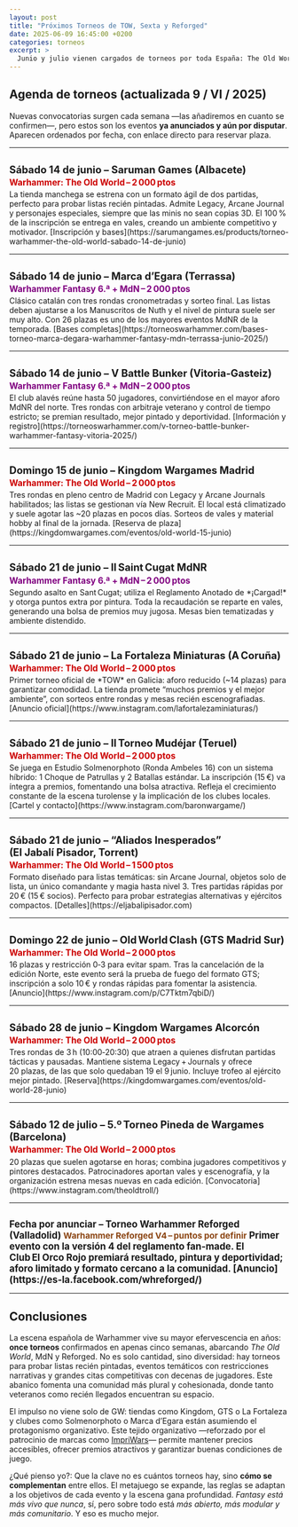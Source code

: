 ```yaml
---
layout: post
title: "Próximos Torneos de TOW, Sexta y Reforged"
date: 2025-06-09 16:45:00 +0200
categories: torneos
excerpt: >
  Junio y julio vienen cargados de torneos por toda España: The Old World, MdN y Reforged. Desde partidas rápidas en Albacete hasta macroeventos en Barcelona, hay opciones para todos los jugadores. Descubre fechas, formatos y enlaces de inscripción actualizados.
---
```


## Agenda de torneos (actualizada 9 / VI / 2025)

Nuevas convocatorias surgen cada semana —las añadiremos en cuanto se confirmen—, pero estos son los eventos **ya anunciados y aún por disputar**. Aparecen ordenados por fecha, con enlace directo para reservar plaza.

---

<div style="margin-top:2em;margin-bottom:0.2em;">
<p style="font-size:1.3em; font-weight:bold; margin:0;">Sábado 14 de junio – Saruman Games (Albacete)</p>
<p style="margin:0.2em 0;font-weight:bold;font-size:1.1em;color:#c00;">Warhammer: The Old World – 2 000 ptos</p>
</div>  
La tienda manchega se estrena con un formato ágil de dos partidas, perfecto para probar listas recién pintadas. Admite Legacy, Arcane Journal y personajes especiales, siempre que las minis no sean copias 3D. El 100 % de la inscripción se entrega en vales, creando un ambiente competitivo y motivador.  
[Inscripción y bases](https://sarumangames.es/products/torneo-warhammer-the-old-world-sabado-14-de-junio)

---

<div style="margin-top:2em;margin-bottom:0.2em;">
<p style="font-size:1.3em; font-weight:bold; margin:0;">Sábado 14 de junio – Marca d’Egara (Terrassa)</p>
<p style="margin:0.2em 0;font-weight:bold;font-size:1.1em;color:#800080;">Warhammer Fantasy 6.ª + MdN – 2 000 ptos</p>
</div>  
Clásico catalán con tres rondas cronometradas y sorteo final. Las listas deben ajustarse a los Manuscritos de Nuth y el nivel de pintura suele ser muy alto. Con 26 plazas es uno de los mayores eventos MdNR de la temporada.  
[Bases completas](https://torneoswarhammer.com/bases-torneo-marca-degara-warhammer-fantasy-mdn-terrassa-junio-2025/)

---

<div style="margin-top:2em;margin-bottom:0.2em;">
<p style="font-size:1.3em; font-weight:bold; margin:0;">Sábado 14 de junio – V Battle Bunker (Vitoria‑Gasteiz)</p>
<p style="margin:0.2em 0;font-weight:bold;font-size:1.1em;color:#800080;">Warhammer Fantasy 6.ª + MdN – 2 000 ptos</p>
</div>  
El club alavés reúne hasta 50 jugadores, convirtiéndose en el mayor aforo MdNR del norte. Tres rondas con arbitraje veterano y control de tiempo estricto; se premian resultado, mejor pintado y deportividad.  
[Información y registro](https://torneoswarhammer.com/v-torneo-battle-bunker-warhammer-fantasy-vitoria-2025/)

---

<div style="margin-top:2em;margin-bottom:0.2em;">
<p style="font-size:1.3em; font-weight:bold; margin:0;">Domingo 15 de junio – Kingdom Wargames Madrid</p>
<p style="margin:0.2em 0;font-weight:bold;font-size:1.1em;color:#c00;">Warhammer: The Old World – 2 000 ptos</p>
</div>  
Tres rondas en pleno centro de Madrid con Legacy y Arcane Journals habilitados; las listas se gestionan vía New Recruit. El local está climatizado y suele agotar las ~20 plazas en pocos días. Sorteos de vales y material hobby al final de la jornada.  
[Reserva de plaza](https://kingdomwargames.com/eventos/old-world-15-junio)

---

<div style="margin-top:2em;margin-bottom:0.2em;">
<p style="font-size:1.3em; font-weight:bold; margin:0;">Sábado 21 de junio – II Saint Cugat MdNR</p>
<p style="margin:0.2em 0;font-weight:bold;font-size:1.1em;color:#800080;">Warhammer Fantasy 6.ª + MdN – 2 000 ptos</p>
</div>  
Segundo asalto en Sant Cugat; utiliza el Reglamento Anotado de *¡Cargad!* y otorga puntos extra por pintura. Toda la recaudación se reparte en vales, generando una bolsa de premios muy jugosa. Mesas bien tematizadas y ambiente distendido.  

---

<div style="margin-top:2em;margin-bottom:0.2em;">
<p style="font-size:1.3em; font-weight:bold; margin:0;">Sábado 21 de junio – La Fortaleza Miniaturas (A Coruña)</p>
<p style="margin:0.2em 0;font-weight:bold;font-size:1.1em;color:#c00;">Warhammer: The Old World – 2 000 ptos</p>
</div>  
Primer torneo oficial de *TOW* en Galicia: aforo reducido (~14 plazas) para garantizar comodidad. La tienda promete “muchos premios y el mejor ambiente”, con sorteos entre rondas y mesas recién escenografiadas.  
[Anuncio oficial](https://www.instagram.com/lafortalezaminiaturas/)

---

<div style="margin-top:2em;margin-bottom:0.2em;">
<p style="font-size:1.3em; font-weight:bold; margin:0;">Sábado 21 de junio – II Torneo Mudéjar (Teruel)</p>
<p style="margin:0.2em 0;font-weight:bold;font-size:1.1em;color:#c00;">Warhammer: The Old World – 2 000 ptos</p>
</div>  
Se juega en Estudio Solmenorphoto (Ronda Ambeles 16) con un sistema híbrido: 1 Choque de Patrullas y 2 Batallas estándar. La inscripción (15 €) va íntegra a premios, fomentando una bolsa atractiva. Refleja el crecimiento constante de la escena turolense y la implicación de los clubes locales.  
[Cartel y contacto](https://www.instagram.com/baronwargame/)

---

<div style="margin-top:2em;margin-bottom:0.2em;">
<p style="font-size:1.3em; font-weight:bold; margin:0;">Sábado 21 de junio – “Aliados Inesperados” (El Jabalí Pisador, Torrent)</p>
<p style="margin:0.2em 0;font-weight:bold;font-size:1.1em;color:#c00;">Warhammer: The Old World – 1 500 ptos</p>
</div>  
Formato diseñado para listas temáticas: sin Arcane Journal, objetos solo de lista, un único comandante y magia hasta nivel 3. Tres partidas rápidas por 20 € (15 € socios). Perfecto para probar estrategias alternativas y ejércitos compactos.  
[Detalles](https://eljabalipisador.com)

---

<div style="margin-top:2em;margin-bottom:0.2em;">
<p style="font-size:1.3em; font-weight:bold; margin:0;">Domingo 22 de junio – Old World Clash (GTS Madrid Sur)</p>
<p style="margin:0.2em 0;font-weight:bold;font-size:1.1em;color:#c00;">Warhammer: The Old World – 2 000 ptos</p>
</div>  
16 plazas y restricción 0‑3 para evitar spam. Tras la cancelación de la edición Norte, este evento será la prueba de fuego del formato GTS; inscripción a solo 10 € y rondas rápidas para fomentar la asistencia.  
[Anuncio](https://www.instagram.com/p/C7Tktm7qbiD/)

---

<div style="margin-top:2em;margin-bottom:0.2em;">
<p style="font-size:1.3em; font-weight:bold; margin:0;">Sábado 28 de junio – Kingdom Wargames Alcorcón</p>
<p style="margin:0.2em 0;font-weight:bold;font-size:1.1em;color:#c00;">Warhammer: The Old World – 2 000 ptos</p>
</div>  
Tres rondas de 3 h (10:00‑20:30) que atraen a quienes disfrutan partidas tácticas y pausadas. Mantiene sistema Legacy + Journals y ofrece 20 plazas, de las que solo quedaban 19 el 9 junio. Incluye trofeo al ejército mejor pintado.  
[Reserva](https://kingdomwargames.com/eventos/old-world-28-junio)

---

<div style="margin-top:2em;margin-bottom:0.2em;">
<p style="font-size:1.3em; font-weight:bold; margin:0;">Sábado 12 de julio – 5.º Torneo Pineda de Wargames (Barcelona)</p>
<p style="margin:0.2em 0;font-weight:bold;font-size:1.1em;color:#c00;">Warhammer: The Old World – 2 000 ptos</p>
</div>  
20 plazas que suelen agotarse en horas; combina jugadores competitivos y pintores destacados. Patrocinadores aportan vales y escenografía, y la organización estrena mesas nuevas en cada edición.  
[Convocatoria](https://www.instagram.com/theoldtroll/)

---

<div style="margin-top:2em;margin-bottom:0.2em;"><p style="font-size:1.2em; font-weight:bold; margin:0;">Fecha por anunciar – Torneo Warhammer Reforged (Valladolid)  
<span style="font-size:0.9em;color:#8B4513;">Warhammer Reforged V4 – puntos por definir</span>  
Primer evento con la versión 4 del reglamento fan‑made. El Club El Orco Rojo premiará resultado, pintura y deportividad; aforo limitado y formato cercano a la comunidad.  
[Anuncio](https://es-la.facebook.com/whreforged/)

---

## Conclusiones

La escena española de Warhammer vive su mayor efervescencia en años: **once torneos** confirmados en apenas cinco semanas, abarcando *The Old World*, MdN y Reforged. No es solo cantidad, sino diversidad: hay torneos para probar listas recién pintadas, eventos temáticos con restricciones narrativas y grandes citas competitivas con decenas de jugadores. Este abanico fomenta una comunidad más plural y cohesionada, donde tanto veteranos como recién llegados encuentran su espacio.

El impulso no viene solo de GW: tiendas como Kingdom, GTS o La Fortaleza y clubes como Solmenorphoto o Marca d’Egara están asumiendo el protagonismo organizativo. Este tejido organizativo —reforzado por el patrocinio de marcas como [ImpriWars](https://impriwars.com)— permite mantener precios accesibles, ofrecer premios atractivos y garantizar buenas condiciones de juego.

¿Qué pienso yo?: Que la clave no es cuántos torneos hay, sino **cómo se complementan** entre ellos. El metajuego se expande, las reglas se adaptan a los objetivos de cada evento y la escena gana profundidad. *Fantasy está más vivo que nunca*, sí, pero sobre todo está *más abierto, más modular y más comunitario*. Y eso es mucho mejor.